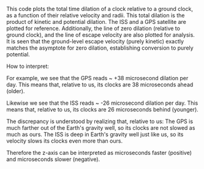   This code plots the total time dilation of a clock relative to a ground clock,
  as a function of their relative velocity and radii. 
  This total dilation is the product of kinetic and potential dilation.
  The ISS and a GPS satellite are plotted for reference.
  Additionally, the line of zero dilation (relative to ground clock),
  and the line of escape velocity are also plotted for analysis.
  It is seen that the ground-level escape velocity (purely kinetic) exactly matches
  the asymptote for zero dilation, establishing conversion to purely potential.

How to interpret:

For example, we see that the GPS reads ~ +38 microsecond dilation per day.
This means that, relative to us, its clocks are 38 microseconds ahead (older).

Likewise we see that the ISS reads ~ -26 microsecond dilation per day.
This means that, relative to us, its clocks are 26 microseconds behind (younger).

The discrepancy is understood by realizing that, relative to us: 
The GPS is much farther out of the Earth's gravity well, so its clocks are not slowed as much as ours.
The ISS is deep in Earth's gravity well just like us, so its velocity slows its clocks even more than ours.

Therefore the z-axis can be interpreted as microseconds faster (positive) and microseconds slower (negative).
